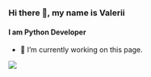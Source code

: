 ### Hi there 👋, my name is Valerii
#### I am Python Developer



- 🔭 I’m currently working on this page. 


<img src="https://github.com/xterzxc/xterzxc/assets/115075983/8c50d6c5-1361-41f3-a3fb-1fea2d0140f2" align="center">

